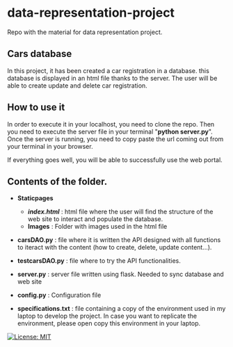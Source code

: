 # data-representation-project
Repo with the material for data representation project.

## Cars database

In this project, it has been created a car registration in a database. this database is displayed in an html file thanks to the server.
The user will be able to create update and delete car registration.

## How to use it

In order to execute it in your localhost, you need to clone the repo. Then you need to execute the server file in your terminal "**python server.py**".
Once the server is running, you need to copy paste the url coming out from your terminal in your browser.

If everything goes well, you will be able to successfully use the web portal.

## Contents of the folder.

- **Staticpages**
    - ***index.html*** : html file where the user will find the structure of the web site to interact and populate the database.
    - **Images** :  Folder with images used in the html file

- **carsDAO.py** : file where it is written the API designed with all functions to iteract with the content (how to create, delete, update content...).

- **testcarsDAO.py** : file where to try the API functionalities.

- **server.py** : server file written using flask. Needed to sync database and web site

- **config.py** :  Configuration file

- **specifications.txt** : file containing a copy of the environment used in my laptop to develop the project. In case you want to replicate the environment, please open copy this environment in your laptop.

[![License: MIT](https://img.shields.io/badge/License-MIT-yellow.svg)](https://opensource.org/licenses/MIT)
